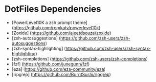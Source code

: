 # DotFiles Dependencies

- [PowerLevel10K a zsh prompt theme] (https://github.com/romkatv/powerlevel10k)
- [Zoxide] (https://github.com/ajeetdsouza/zoxide)
- [zsh-autosuggestions] (https://github.com/zsh-users/zsh-autosuggestions)
- [zsh-syntax-highlighting] (https://github.com/zsh-users/zsh-syntax-highlighting)
- [zsh-completions] (https://github.com/zsh-users/zsh-completions)
- [fzf] (https://github.com/junegunn/fzf)
- [eza] (https://github.com/eza-community/eza)
- [ripgrep] (https://github.com/BurntSushi/ripgrep)
